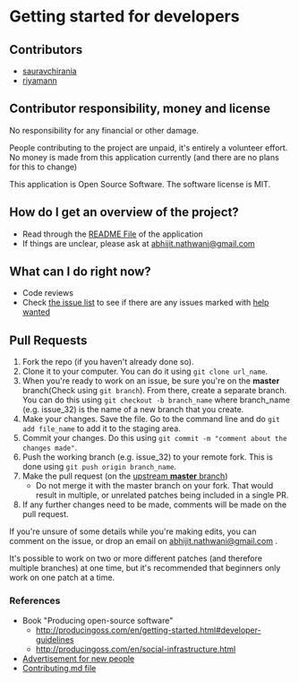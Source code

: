 # Getting started for developers


## Contributors

  * [sauravchirania](https://github.com/sauravchirania "Saurav Chirania")
  * [riyamann]( https://github.com/riya-maan "Riya Mann")

## Contributor responsibility, money and license

No responsibility for any financial or other damage.

People contributing to the project are unpaid, it's entirely a volunteer effort. No money is made from this application currently (and there are no plans for this to change)

This application is Open Source Software. The software license is MIT.

## How do I get an overview of the project?

* Read through the [README File](README.md) of the application
* If things are unclear, please ask at abhijit.nathwani@gmail.com

## What can I do right now?

* Code reviews
* Check [the issue list](https://github.com/abhijitnathwani/PyQuiz/issues) to see if there are any issues marked with [help wanted](https://github.com/abhijitnathwani/PyQuiz/labels/help%20wanted)

## Pull Requests

1. Fork the repo (if you haven't already done so).
2. Clone it to your computer. You can do it using `git clone url_name`.
3. When you're ready to work on an issue, be sure you're on the **master** branch(Check using `git branch`). From there, create a separate branch. You can do this using `git checkout -b branch_name` where branch_name (e.g. issue_32) is the name of a new branch that you create.
4. Make your changes. Save the file. Go to the command line and do `git add file_name` to add it to the staging area.
5. Commit your changes. Do this using `git commit -m "comment about the changes made"`.
6. Push the working branch (e.g. issue_32) to your remote fork. This is done using `git push origin branch_name`.
7. Make the pull request (on the [upstream **master** branch](https://github.com/abhijitnathwani/PyQuiz/tree/master))
    * Do not merge it with the master branch on your fork. That would result in multiple, or unrelated patches being included in a single PR.
8. If any further changes need to be made, comments will be made on the pull request.


If you're unsure of some details while you're making edits, you can comment on the issue, or drop an email on abhijit.nathwani@gmail.com .

It's possible to work on two or more different patches (and therefore multiple branches) at one time, but it's recommended that beginners only work on one patch at a time.

### References
* Book "Producing open-source software"
  * http://producingoss.com/en/getting-started.html#developer-guidelines
  * http://producingoss.com/en/social-infrastructure.html
* [Advertisement for new people](misc/advertisement-for-devs.md)
* [Contributing.md file](https://github.com/SunyataZero/mindfulness-at-the-computer/blob/master/CONTRIBUTING.md)
